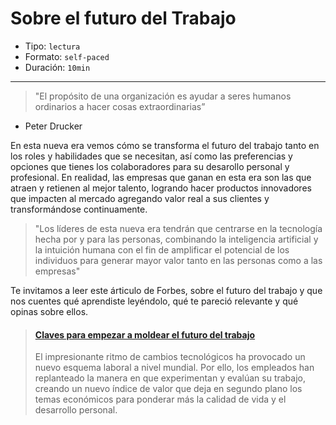 # Sobre el futuro del Trabajo

* Tipo: `lectura`
* Formato: `self-paced`
* Duración: `10min`

***

>"El propósito de una organización es ayudar a seres humanos ordinarios a hacer
cosas extraordinarias”
- Peter Drucker

En esta nueva era vemos cómo se transforma el futuro del trabajo tanto
en los roles y habilidades  que se necesitan, así como las preferencias y
opciones que tienes los colaboradores para su desarollo personal y profesional.
En realidad, las empresas que ganan en esta era son las que atraen y retienen
al mejor talento, logrando hacer productos innovadores que impacten al mercado
agregando valor real a sus clientes y transformándose continuamente.

>"Los líderes de esta nueva era tendrán que centrarse en la tecnología hecha por
y para las personas, combinando la inteligencia artificial y la intuición humana
con el fin de amplificar el potencial de los individuos para generar mayor valor
tanto en las personas como a las empresas"

Te invitamos a leer este árticulo de Forbes, sobre el futuro del trabajo y que
nos cuentes qué aprendiste leyéndolo, qué te pareció relevante y qué opinas
sobre ellos.

<blockquote class="embedly-card"><h4><a href="https://www.forbes.com.mx/crear-hoy-el-futuro-del-trabajo/">Claves para empezar a moldear el futuro del trabajo</a></h4><p>El impresionante ritmo de cambios tecnológicos ha provocado un nuevo esquema laboral a nivel mundial. Por ello, los empleados han replanteado la manera en que experimentan y evalúan su trabajo, creando un nuevo índice de valor que deja en segundo plano los temas económicos para ponderar más la calidad de vida y el desarrollo personal.</p></blockquote>
<script async src="//cdn.embedly.com/widgets/platform.js" charset="UTF-8"></script>
